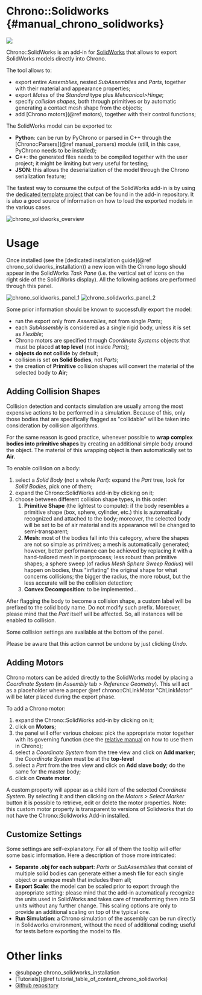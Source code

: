 Chrono::Solidworks {#manual_chrono_solidworks}
==========================

![](http://projectchrono.org/assets/manual/carousel_chronosolidworks.jpg)

Chrono::SolidWorks is an add-in for [SolidWorks](http://www.solidworks.com) that allows to export SolidWorks models directly into Chrono.

The tool allows to:
- export entire *Assemblies*, nested *SubAssemblies* and *Parts*, together with their material and appearance properties;
- export *Mates* of the *Standard* type plus *Mehcanical>Hinge*;
- specify *collision shapes*, both through primitives or by automatic generating a contact mesh shape from the objects;
- add [Chrono motors](@ref motors), together with their control functions;

The SolidWorks model can be exported to:
- **Python**: can be run by PyChrono or parsed in C++ through the [Chrono::Parsers](@ref manual_parsers) module (still, in this case, PyChrono needs to be installed);
- **C++**: the generated files needs to be compiled together with the user project; it might be limiting but very useful for testing;
- **JSON**: this allows the deserialization of the model through the Chrono serialization feature;

The fastest way to consume the output of the SolidWorks add-in is by using the [dedicated template project](https://github.com/projectchrono/chrono-solidworks/tree/master/to_put_in_app_dir/ChronoSolidworksImportTemplate) that can be found in the add-in repository. It is also a good source of information on how to load the exported models in the various cases.


![chrono_solidworks_overview](http://projectchrono.org/assets/manual/chrono_solidworks_overview.png)


# Usage

Once installed (see the [dedicated installation guide](@ref chrono_solidworks_installation)) a new icon with the Chrono logo should appear in the SolidWorks *Task Pane* (i.e. the vertical set of icons on the right side of the SolidWorks display). All the following actions are performed through this panel.

![chrono_solidworks_panel_1](http://projectchrono.org/assets/manual/chrono_solidworks_panel_1.png) ![chrono_solidworks_panel_2](http://projectchrono.org/assets/manual/chrono_solidworks_panel_2.png)

Some prior information should be known to successfully export the model:
+ run the export only from *Assemblies*, not from single *Parts*;
+ each *SubAssembly* is considered as a single rigid body, unless it is set as *Flexible*;
+ Chrono motors are specified through *Coordinate Systems* objects that must be placed **at top level** (not inside *Parts*);
+ **objects do not collide** by default;
+ collision is set **on Solid Bodies**, not *Parts*;
+ the creation of **Primitive** collision shapes will convert the material of the selected body to **Air**;


## Adding Collision Shapes

Collision detection and contacts simulation are usually among the most expensive actions to be performed in a simulation. Because of this, only those bodies that are specifically flagged as "collidable" will be taken into consideration by collision algorithms.

For the same reason is good practice, whenever possible to **wrap complex bodies into primitive shapes** by creating an additional simple body around the object. The material of this wrapping object is then automatically set to **Air**.

To enable collision on a body:
1. select a *Solid Body* (not a whole *Part*): expand the *Part* tree, look for *Solid Bodies*, pick one of them;
2. expand the Chrono::SolidWorks add-in by clicking on it;
3. choose between different collision shape types, in this order:
   1. **Primitive Shape** (the lightest to compute): if the body resembles a primitive shape (box, sphere, cylinder, etc.) this is automatically recognized and attached to the body; moreover, the selected body will be set to be of air material and its appearance will be changed to semi-transparent;
   2. **Mesh**: most of the bodies fall into this category, where the shapes are not so simple as primitives; a mesh is automatically generated; however, better performance can be achieved by replacing it with a hand-tailored mesh in postprocess; less robust than primitive shapes; a sphere sweep (of radius *Mesh Sphere Sweep Radius*) will happen on bodies, thus "inflating" the original shape for what concerns collisions; the bigger the radius, the more robust, but the less accurate will be the collision detection;
   3. **Convex Decomposition**: to be implemented...

After flagging the body to become a collision shape, a custom label will be prefixed to the solid body name. Do not modify such prefix. Moreover, please mind that the *Part* itself will be affected. So, all instances will be enabled to collision.

Some collision settings are available at the bottom of the panel.

Please be aware that this action cannot be undone by just clicking *Undo*.



## Adding Motors

Chrono motors can be added directly to the SolidWorks model by placing a *Coordinate System* (in *Assembly* tab > *Reference Geometry*). This will act as a placeholder where a proper @ref chrono::ChLinkMotor "ChLinkMotor" will be later placed during the export phase.

To add a Chrono motor:
1. expand the Chrono::SolidWorks add-in by clicking on it;
2. click on **Motors**;
3. the panel will offer various choices: pick the appropriate motor together with its governing function (see the [relative manual](motors.html#how_to_control_motors) on how to use them in Chrono);
4. select a *Coordinate System* from the tree view and click on **Add marker**; the *Coordinate System* must be at the **top-level**
5. select a *Part* from the tree view and click on **Add slave body**; do the same for the master body;
6. click on **Create motor**.

A custom property will appear as a child item of the selected *Coordinate System*. By selecting it and then clicking on the *Motors > Select Marker* button it is possible to retrieve, edit or delete the motor properties. Note: this custom motor property is transparent to versions of Solidworks that do not have the Chrono::Solidworks Add-in installed.


## Customize Settings

Some settings are self-explanatory. For all of them the tooltip will offer some basic information. Here a description of those more intricated:

- **Separate .obj for each subpart**: *Parts* or *SubAssemblies* that consist of multiple solid bodies can generate either a mesh file for each single object or a unique mesh that includes them all;
- **Export Scale**: the model can be scaled prior to export through the appropriate setting: please mind that the add-in automatically recognize the units used in SolidWorks and takes care of transforming them into SI units without any further change. This scaling options are only to provide an additional scaling on top of the typical one.
- **Run Simulation**: a Chrono simulation of the assembly can be run directly in Solidworks environment, without the need of additional coding; useful for tests before exporting the model to file.



# Other links

* @subpage chrono_solidworks_installation
* [Tutorials](@ref tutorial_table_of_content_chrono_solidworks)
* [Github repository](https://github.com/projectchrono/chrono-solidworks)

